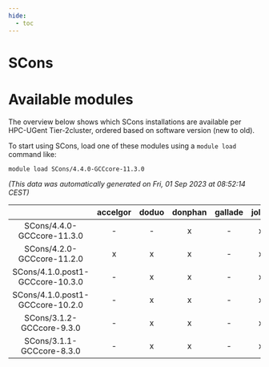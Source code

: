 ```yaml
---
hide:
  - toc
---
```


SCons
=====

# Available modules


The overview below shows which SCons installations are available per HPC-UGent Tier-2cluster, ordered based on software version (new to old).

To start using SCons, load one of these modules using a `module load` command like:

```shell
module load SCons/4.4.0-GCCcore-11.3.0
```

*(This data was automatically generated on Fri, 01 Sep 2023 at 08:52:14 CEST)*  

| |accelgor|doduo|donphan|gallade|joltik|skitty|swalot|victini|
| :---: | :---: | :---: | :---: | :---: | :---: | :---: | :---: | :---: |
|SCons/4.4.0-GCCcore-11.3.0|-|-|x|-|x|-|-|-|
|SCons/4.2.0-GCCcore-11.2.0|x|x|x|-|x|x|x|x|
|SCons/4.1.0.post1-GCCcore-10.3.0|-|x|x|-|x|x|x|x|
|SCons/4.1.0.post1-GCCcore-10.2.0|-|x|x|-|x|x|x|x|
|SCons/3.1.2-GCCcore-9.3.0|-|x|x|-|x|x|x|x|
|SCons/3.1.1-GCCcore-8.3.0|-|x|x|-|x|x|-|x|
